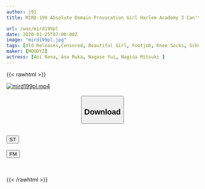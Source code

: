 ```yaml
---
author: j91
title: MIRD-199 Absolute Domain Provocation Girl Harlem Academy 3 Can't Move Between Smooth Thighs And Ejaculate Many Times!

url: /was/mird199pl
date: 2020-01-25T07:00:00Z
image: "mird199pl.jpg"
tags: [Old Releases,Censored, Beautiful Girl, Footjob, Knee Socks, School Girls, Slut]
maker: [MOODYZ]
actress: [Aoi Rena, Ase Ruka, Nagase Yui, Nagisa Mitsuki ]
---
```



{{< rawhtml >}}

<div class="video" data-videoid="oA8vr61q3kCJgJD">
    <a href="javascript:;">
        <img src="/was/mird199pl/mird199pl.jpg" width="WIDTH" height="HEIGHT" alt="mird199pl.mp4" loading="lazy">
    </a>
</div>

<script type="text/javascript" src="https://j91.asia/asset/on-demand-st.js"></script>

<br>
  <link rel="stylesheet" href="https://j91.asia/asset/bs5.css">
  
  <center>
  <button class="btn btn-primary" type="button" data-bs-toggle="collapse" data-bs-target=".multi-collapse" aria-expanded="false" aria-controls="multiCollapseExample1 multiCollapseExample2"><h2>Download</h2></button></center>
</p>
<div class="row">
  <div class="col">
    <div class="collapse multi-collapse" id="multiCollapseExample1">
      <div class="card card-body">
	      	      <br>
<div class="buttons">  
<a href="https://streamtape.to/v/oA8vr61q3kCJgJD" target="_blank"><button class="btn-hover color-3"><i class="fa fa-download"></i> ST</button></a></div>
    </div>
  </div>
</div>
  <div class="col">
    <div class="collapse multi-collapse" id="multiCollapseExample2">
      <div class="card card-body">
	      <br>
<div class="buttons">
    <a href="https://filemoon.sx/d/7w8pxrqi4lpy" target="_blank"><button class="btn-hover color-8"><i class="fa fa-download"></i> FM</button></a></div>
<br><br>
      </div>
    </div>
  </div>
</div>

{{< /rawhtml >}}